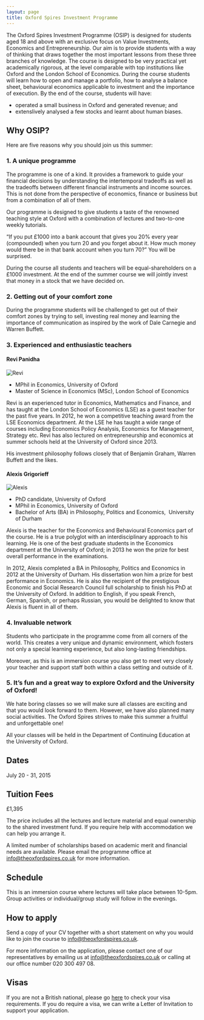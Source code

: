 ```yaml
---
layout: page
title: Oxford Spires Investment Programme
---
```


The Oxford Spires Investment Programme (OSIP) is designed for students aged 18 and above with an exclusive focus on Value Investments, Economics and Entrepreneurship. Our aim is to provide students with a way of thinking that draws together the most important lessons from these three branches of knowledge. The course is designed to be very practical yet academically rigorous, at the level comparable with top institutions like Oxford and the London School of Economics. During the course students will learn how to open and manage a portfolio, how to analyse a balance sheet, behavioural economics applicable to investment and the importance of execution. By the end of the course, students will have:
- operated a small business in Oxford and generated revenue; and
- extenslively analysed a few stocks and learnt about human biases. 

## Why OSIP?

Here are five reasons why you should join us this summer:

### 1. A unique programme

The programme is one of a kind. It provides a framework to guide your financial decisions by understanding the intertemporal tradeoffs as well as the tradeoffs between different financial instruments and income sources. This is not done from the perspective of economics, finance or business but from a combination of all of them. 

Our programme is designed to give students a taste of the renowned teaching style at Oxford with a combination of lectures and two-to-one weekly tutorials.  

“If you put £1000 into a bank account that gives you 20% every year (compounded) when you turn 20 and you forget about it. How much money would there be in that bank account when you turn 70?” You will be surprised. 

During the course all students and teachers will be equal-shareholders on a £1000 investment. At the end of the summer course we will jointly invest that money in a stock that we have decided on.   

### 2. Getting out of your comfort zone

During the programme students will be challenged to get out of their comfort zones by trying to sell, investing real money and learning the importance of communication as inspired by the work of Dale Carnegie and Warren Buffett.   

### 3. Experienced and enthusiastic teachers

#### Revi Panidha

![Revi](https://dl.dropboxusercontent.com/u/516841/GlobalME/revi.jpg)

- MPhil in Economics, University of Oxford
- Master of Science in Economics (MSc), London School of Economics

Revi is an experienced tutor in Economics, Mathematics and Finance, and has taught at the London School of Economics (LSE) as a guest teacher for the past five years. In 2012, he won a competitive teaching award from the LSE Economics department. At the LSE he has taught a wide range of courses including Economics Policy Analysis, Economics for Management, Strategy etc. Revi has also lectured on entrepreneurship and economics at summer schools held at the University of Oxford since 2013.

His investment philosophy follows closely that of Benjamin Graham, Warren Buffett and the likes. 

#### Alexis Grigorieff

![Alexis](https://dl.dropboxusercontent.com/u/516841/GlobalME/alexis.jpg)

- PhD candidate, University of Oxford
- MPhil in Economics, University of Oxford
- Bachelor of Arts (BA) in Philosophy, Politics and Economics,  University of Durham

Alexis is the teacher for the Economics and Behavioural Economics part of the course. He is a true polyglot with an interdisciplinary approach to his learning. He is one of the best graduate students in the Economics department at the University of Oxford; in 2013 he won the prize for best overall performance in the examinations.

In 2012, Alexis completed a BA in Philosophy, Politics and Economics in 2012 at the University of Durham. His dissertation won him a prize for best performance in Economics. He is also the recipient of the prestigious Economic and Social Research Council full scholarship to finish his PhD at the University of Oxford.
In addition to English, if you speak French, German, Spanish, or perhaps Russian, you would be delighted to know that Alexis is fluent in all of them.

### 4. Invaluable network

Students who participate in the programme come from all corners of the world. This creates a very unique and dynamic environment, which fosters not only a special learning experience, but also long-lasting friendships.

Moreover, as this is an immersion course you also get to meet very closely your teacher and support staff both within a class setting and outside of it. 

### 5. It’s fun and a great way to explore Oxford and the University of Oxford! 

We hate boring classes so we will make sure all classes are exciting and that you would look forward to them. However, we have also planned many social activities. The Oxford Spires strives to make this summer a fruitful and unforgettable one!

All your classes will be held in the Department of Continuing Education at the University of Oxford. 

## Dates

July 20 - 31, 2015

## Tuition Fees

£1,395
 
The price includes all the lectures and lecture material and equal ownership to the shared investment fund. If you require help with accommodation we can help you arrange it.  

A limited number of scholarships based on academic merit and financial needs are available. Please email the programme office at info@theoxfordspires.co.uk for more information.

## Schedule

This is an immersion course where lectures will take place between 10-5pm. Group activities or individual/group study will follow in the evenings.  

## How to apply

Send a copy of your CV together with a short statement on why you would like to join the course to [info@theoxfordspires.co.uk](info@theoxfordspires.co.uk).
 
For more information on the application, please contact one of our representatives by emailing us at [info@theoxfordspires.co.uk](info@theoxfordspires.co.uk) or calling at our office number 020 300 497 08.

## Visas

If you are not a British national, please go [here](http://www.ukba.homeoffice.gov.uk/visas-immigration/do-you-need-a-visa/) to check your visa requirements. If you do require a visa, we can write a Letter of Invitation to support your application. 
